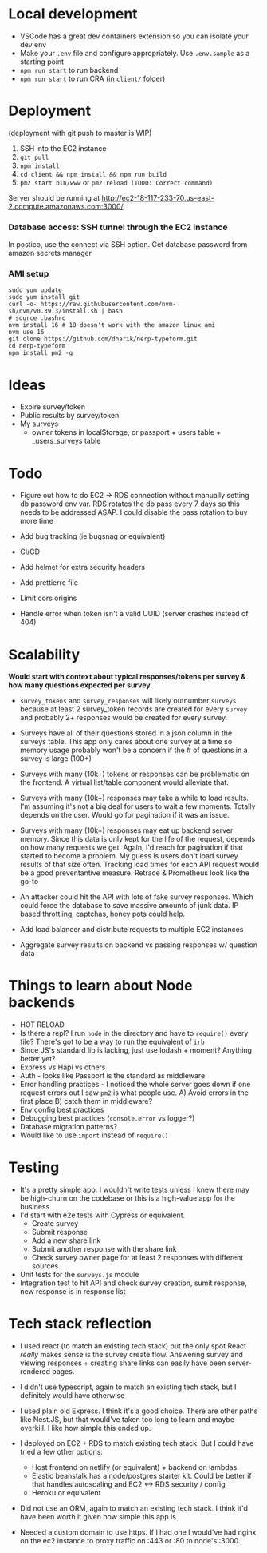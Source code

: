 # Local development

* VSCode has a great dev containers extension so you can isolate your dev env
* Make your `.env` file and configure appropriately. Use `.env.sample` as a starting point
* `npm run start` to run backend
* `npm run start` to run CRA (in `client/` folder)

# Deployment

(deployment with git push to master is WIP)

1. SSH into the EC2 instance
2. `git pull`
3. `npm install`
4. `cd client && npm install && npm run build`
5. `pm2 start bin/www` or `pm2 reload (TODO: Correct command)`

Server should be running at 
http://ec2-18-117-233-70.us-east-2.compute.amazonaws.com:3000/

### Database access: SSH tunnel through the EC2 instance

In postico, use the connect via SSH option.
Get database password from amazon secrets manager


### AMI setup
```
sudo yum update
sudo yum install git
curl -o- https://raw.githubusercontent.com/nvm-sh/nvm/v0.39.3/install.sh | bash
# source .bashrc
nvm install 16 # 18 doesn't work with the amazon linux ami
nvm use 16
git clone https://github.com/dharik/nerp-typeform.git
cd nerp-typeform
npm install pm2 -g
```

# Ideas

* Expire survey/token
* Public results by survey/token
* My surveys
  * owner tokens in localStorage, or passport + users table + _users_surveys table

# Todo

* Figure out how to do EC2 -> RDS connection without manually setting
db password env var. RDS rotates the db pass every 7 days so this needs
to be addressed ASAP. I could disable the pass rotation to buy more time

* Add bug tracking (ie bugsnag or equivalent)

* CI/CD
* Add helmet for extra security headers
* Add prettierrc file
* Limit cors origins
* Handle error when token isn't a valid UUID (server crashes instead of 404)

# Scalability

__Would start with context about typical responses/tokens per survey 
& how many questions expected per survey.__

* `survey_tokens` and `survey_responses` will likely outnumber `surveys` because
at least 2 survey_token records are created for every `survey` and probably 2+
responses would be created for every survey.

* Surveys have all of their questions stored in a json column in the surveys table.
This app only cares about one survey at a time so memory usage probably won't be
a concern if the # of questions in a survey is large (100+)

* Surveys with many (10k+) tokens or responses can be problematic on the frontend.
A virtual list/table component would alleviate that. 

* Surveys with many (10k+) responses may take a while to load results. I'm assuming
it's not a big deal for users to wait a few moments. Totally depends on the user.
Would go for pagination if it was an issue.

* Surveys with many (10k+) responses may eat up backend server memory. Since this data
is only kept for the life of the request, depends on how many requests we get. Again,
I'd reach for pagination if that started to become a problem. My guess is users don't 
load survey results of that size often. Tracking load times for each API request would 
be a good preventantive measure. Retrace & Prometheus look like the go-to

* An attacker could hit the API with lots of fake survey responses. Which could
force the database to save massive amounts of junk data. IP based throttling,
captchas, honey pots could help.

* Add load balancer and distribute requests to multiple EC2 instances

* Aggregate survey results on backend vs passing responses w/ question data




# Things to learn about Node backends

* HOT RELOAD
* Is there a repl? I run `node` in the directory and have to `require()` every file?
There's got to be a way to run the equivalent of `irb`
* Since JS's standard lib is lacking, just use lodash + moment? Anything better yet?
* Express vs Hapi vs others
* Auth - looks like Passport is the standard as middleware
* Error handling practices - I noticed the whole server goes down if one request errors out
  I saw `pm2` is what people use. A) Avoid errors in the first place B) catch them in middleware?
* Env config best practices
* Debugging best practices (`console.error` vs logger?)
* Database migration patterns?
* Would like to use `import` instead of `require()`


# Testing

* It's a pretty simple app. I wouldn't write tests unless I knew there may be
high-churn on the codebase or this is a high-value app for the business
* I'd start with e2e tests with Cypress or equivalent.
  * Create survey
  * Submit response
  * Add a new share link
  * Submit another response with the share link
  * Check survey owner page for at least 2 responses with
    different sources
* Unit tests for the `surveys.js` module
* Integration test to hit API and check survey creation, sumit response, new response is in response list

# Tech stack reflection

* I used react (to match an existing tech stack) but the only spot
React *really* makes sense is the survey create flow. Answering survey
and viewing responses + creating share links can easily have been
server-rendered pages.

* I didn't use typescript, again to match an existing tech stack, but
I definitely would have otherwise

* I used plain old Express. I think it's a good choice. There are other
paths like Nest.JS, but that would've taken too long to learn and maybe
overkill. I like how simple this ended up.

* I deployed on EC2 + RDS to match existing tech stack. But I could have
tried a few other options:
  * Host frontend on netlify (or equivalent) + backend on lambdas
  * Elastic beanstalk has a node/postgres starter kit. Could be better
    if that handles autoscaling and EC2 <-> RDS security / config
  * Heroku or equivalent

* Did not use an ORM, again to match an existing tech stack. I think it'd
have been worth it given how simple this app is

* Needed a custom domain to use https. If I had one I would've had nginx
on the ec2 instance to proxy traffic on :443 or :80 to node's :3000.
